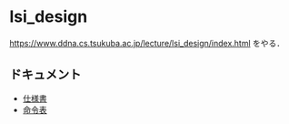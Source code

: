 # lsi_design
<https://www.ddna.cs.tsukuba.ac.jp/lecture/lsi_design/index.html> をやる．

## ドキュメント
- [仕様書](./venus_processor/venus_spec.md)
- [命令表](./venus_processor/venus_opecode.md)
